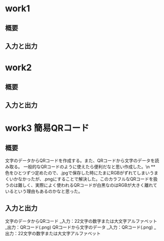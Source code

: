 # work1
## 概要
## 入力と出力

# work2
## 概要
## 入力と出力

# work3 簡易QRコード
## 概要
文字のデータからQRコードを作成する。また、QRコードから文字のデータを読み取る。
一般的なQRコードのように使えたら便利だなと思い作成した。\n
** 色をひとつずつ定めたので、.jpgで保存した時にたまにRGBがずれてしまいうまくいかなかったが、.pngにすることで解決した。このカラフルなQRコードを扱うのは難しく、実際によく使われるQRコードが白黒なのはRGBが大きく離れているという理由もあるのかなと思った。
## 入力と出力
文字のデータからQRコード
_入力：22文字の数字または大文字アルファベット
_出力：QRコード(.png)
QRコードから文字のデータ
_入力：QRコード(.png)
_出力：22文字の数字または大文字アルファベット
